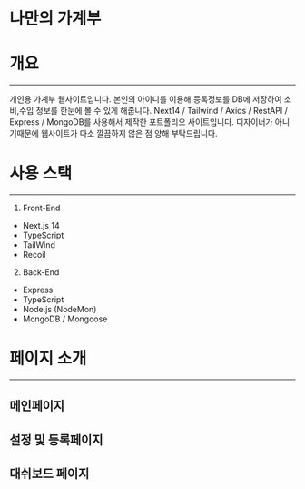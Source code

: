 나만의 가계부
=============

# 개요
***
개인용 가계부 웹사이트입니다. 본인의 아이디를 이용해 등록정보를 DB에 저장하여 소비,수입 정보를 한눈에 볼 수 있게 해줍니다.
Next14 / Tailwind / Axios / RestAPI / Express / MongoDB를 사용해서 제작한 포트폴리오 사이트입니다.
디자이너가 아니기때문에 웹사이트가 다소 깔끔하지 않은 점 양해 부탁드립니다.

# 사용 스택
***
1. Front-End
* Next.js 14
* TypeScript
* TailWind
* Recoil
2. Back-End
* Express
* TypeScript
* Node.js (NodeMon)
* MongoDB / Mongoose

# 페이지 소개
***
## 메인페이지
## 설정 및 등록페이지
## 대쉬보드 페이지
